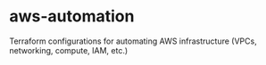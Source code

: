 # aws-automation
Terraform configurations for automating AWS infrastructure (VPCs, networking, compute, IAM, etc.)
